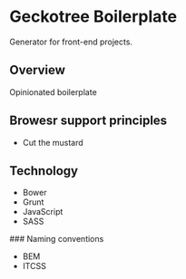 # Geckotree Boilerplate

Generator for front-end projects.

## Overview
Opinionated boilerplate

## Browesr support principles
- Cut the mustard

## Technology
- Bower
- Grunt
- JavaScript
- SASS

### Naming conventions
- BEM
- ITCSS
